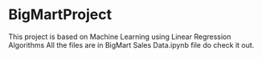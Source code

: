 # BigMartProject
This project is based on Machine Learning using Linear Regression Algorithms
All the files are in BigMart Sales Data.ipynb file do check it out.
